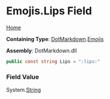 # Emojis\.Lips Field

[Home](../../../README.md)

**Containing Type**: [DotMarkdown](../../README.md)\.[Emojis](../README.md)

**Assembly**: DotMarkdown\.dll

```csharp
public const string Lips = ":lips:"
```

### Field Value

System\.[String](https://docs.microsoft.com/en-us/dotnet/api/system.string)